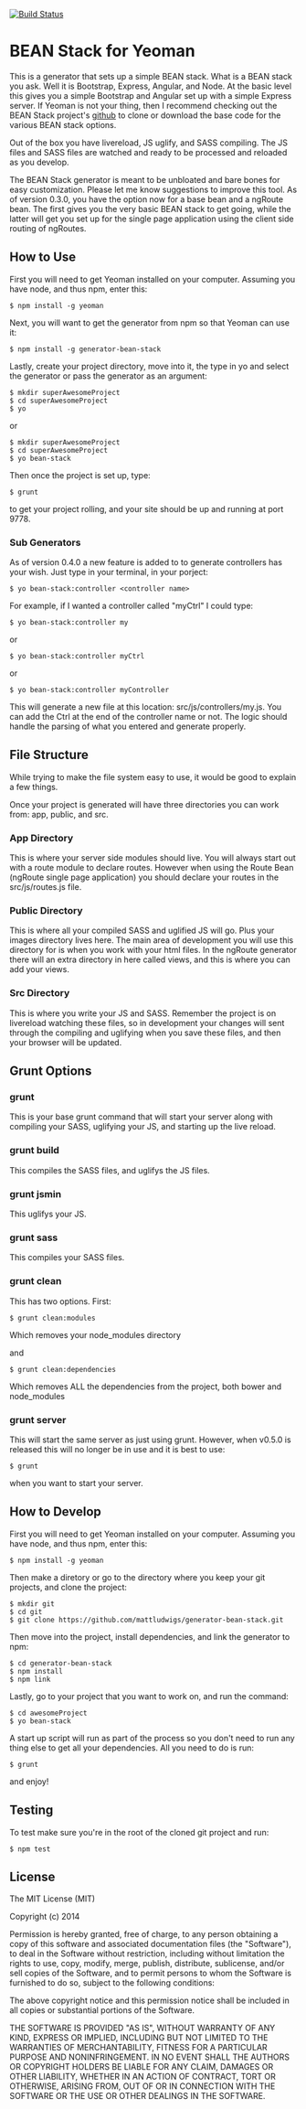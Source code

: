 [![Build Status](https://travis-ci.org/mattludwigs/generator-bean-stack.svg?branch=master)](https://travis-ci.org/mattludwigs/generator-bean-stack)

# BEAN Stack for Yeoman

This is a generator that sets up a simple BEAN stack. What is a BEAN stack you ask. Well it is Bootstrap, Express, Angular, and Node. At the basic level this gives you a simple Bootstrap and Angular set up with a simple Express server. If Yeoman is not your thing, then I recommend checking out the BEAN Stack project's [github](https://github.com/mattludwigs/BEAN-stack) to clone or download the base code for the various BEAN stack options.

Out of the box you have livereload, JS uglify, and SASS compiling. The JS files and SASS files are watched and ready to be processed and reloaded as you develop.

The BEAN Stack generator is meant to be unbloated and bare bones for easy customization. Please let me know suggestions to improve this tool. As of version 0.3.0, you have the option now for a base bean and a ngRoute bean. The first gives you the very basic BEAN stack to get going, while the latter will get you set up for the single page application using the client side routing of ngRoutes.

## How to Use

First you will need to get Yeoman installed on your computer. Assuming you have node, and thus npm, enter this:

```
$ npm install -g yeoman
```
Next, you will want to get the generator from npm so that Yeoman can use it:

```
$ npm install -g generator-bean-stack
```

Lastly, create your project directory, move into it, the type in yo and select the generator or pass the generator as an argument:

```
$ mkdir superAwesomeProject
$ cd superAwesomeProject
$ yo
```
or 
```
$ mkdir superAwesomeProject
$ cd superAwesomeProject
$ yo bean-stack
```

Then once the project is set up, type:

```
$ grunt
```
to get your project rolling, and your site should be up and running at port 9778.

### Sub Generators
As of version 0.4.0 a new feature is added to to generate controllers has your wish. Just type in your terminal, in your porject:

```
$ yo bean-stack:controller <controller name>
```
For example, if I wanted a controller called "myCtrl" I could type:

```
$ yo bean-stack:controller my
```
or 

```
$ yo bean-stack:controller myCtrl
```

or

```
$ yo bean-stack:controller myController
```

This will generate a new file at this location: src/js/controllers/my.js. You can add the Ctrl at the end of the controller name or not. The logic should handle the parsing of what you entered and generate properly.

## File Structure
While trying to make the file system easy to use, it would be good to explain a few things.

Once your project is generated will have three directories you can work from: app, public, and src.

### App Directory
This is where your server side modules should live. You will always start out with a route module to declare routes. However when using the Route Bean (ngRoute single page application) you should declare your routes in the src/js/routes.js file.

### Public Directory
This is where all your compiled SASS and uglified JS will go. Plus your images directory lives here. The main area of development you will use this directory for is when you work with your html files. In the ngRoute generator there will an extra directory in here called views, and this is where you can add your views.

### Src Directory
This is where you write your JS and SASS. Remember the project is on livereload watching these files, so in development your changes will sent through the compiling and uglifying when you save these files, and then your browser will be updated.

## Grunt Options

### grunt
This is your base grunt command that will start your server along with compiling your SASS, uglifying your JS, and starting up the live reload.

### grunt build
This compiles the SASS files, and uglifys the JS files.

### grunt jsmin
This uglifys your JS.

### grunt sass
This compiles your SASS files.

### grunt clean
This has two options. First:

```
$ grunt clean:modules
```
Which removes your node_modules directory

and

```
$ grunt clean:dependencies
```
Which removes ALL the dependencies from the project, both bower and node_modules

### grunt server
This will start the same server as just using grunt. However, when v0.5.0 is released this will no longer be in use and it is best to use:
```
$ grunt
```
when you want to start your server.


## How to Develop

First you will need to get Yeoman installed on your computer. Assuming you have node, and thus npm, enter this:

```
$ npm install -g yeoman
```

Then make a diretory or go to the directory where you keep your git projects, and clone the project:

```
$ mkdir git
$ cd git
$ git clone https://github.com/mattludwigs/generator-bean-stack.git
```

Then move into the project, install dependencies, and link the generator to npm:

```
$ cd generator-bean-stack
$ npm install
$ npm link
```
Lastly, go to your project that you want to work on, and run the command:

```
$ cd awesomeProject
$ yo bean-stack
```

A start up script will run as part of the process so you don't need to run any thing else to get all your dependencies. All you need to do is run:

```
$ grunt
```
and enjoy!

## Testing

To test make sure you're in the root of the cloned git project and run:

```
$ npm test
```

## License

The MIT License (MIT)

Copyright (c) 2014

Permission is hereby granted, free of charge, to any person obtaining a copy of this software and associated documentation files (the "Software"), to deal in the Software without restriction, including without limitation the rights to use, copy, modify, merge, publish, distribute, sublicense, and/or sell copies of the Software, and to permit persons to whom the Software is furnished to do so, subject to the following conditions:

The above copyright notice and this permission notice shall be included in all copies or substantial portions of the Software.

THE SOFTWARE IS PROVIDED "AS IS", WITHOUT WARRANTY OF ANY KIND, EXPRESS OR IMPLIED, INCLUDING BUT NOT LIMITED TO THE WARRANTIES OF MERCHANTABILITY, FITNESS FOR A PARTICULAR PURPOSE AND NONINFRINGEMENT. IN NO EVENT SHALL THE AUTHORS OR COPYRIGHT HOLDERS BE LIABLE FOR ANY CLAIM, DAMAGES OR OTHER LIABILITY, WHETHER IN AN ACTION OF CONTRACT, TORT OR OTHERWISE, ARISING FROM, OUT OF OR IN CONNECTION WITH THE SOFTWARE OR THE USE OR OTHER DEALINGS IN THE SOFTWARE.
